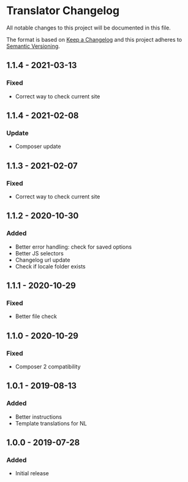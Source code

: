 # Translator Changelog

All notable changes to this project will be documented in this file.

The format is based on [Keep a Changelog](http://keepachangelog.com/) and this project adheres to [Semantic Versioning](http://semver.org/).

## 1.1.4 - 2021-03-13
### Fixed
- Correct way to check current site

## 1.1.4 - 2021-02-08
### Update
- Composer update

## 1.1.3 - 2021-02-07
### Fixed
- Correct way to check current site

## 1.1.2 - 2020-10-30
### Added
- Better error handling: check for saved options
- Better JS selectors
- Changelog url update
- Check if locale folder exists

## 1.1.1 - 2020-10-29
### Fixed
- Better file check

## 1.1.0 - 2020-10-29
### Fixed
- Composer 2 compatibility

## 1.0.1 - 2019-08-13
### Added
- Better instructions
- Template translations for NL

## 1.0.0 - 2019-07-28
### Added
- Initial release
